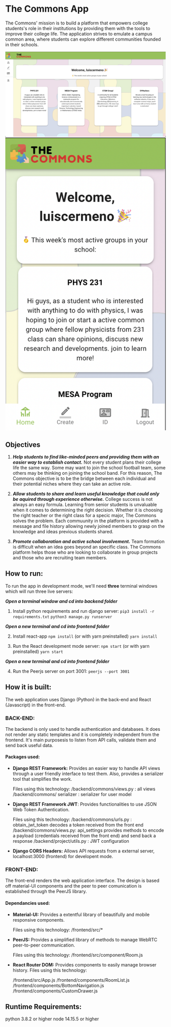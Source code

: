 # The Commons App

The Commons' mission is to build a platform that empowers college students's role in their institutions by providing them with the tools to improve their college life. The application strives to emulate a campus common area, where students can explore different communities founded in their schools.

<img src="/ss_laptop.png" title="commons app">
<img src="/ss_mobile.png" title="commons app">



## Objectives

1. ***Help students to find like-minded peers and providing them with an easier way to establish contact.*** Not every student plans their college life the same way. Some may want to join the school football team, some others may be thinking on joining the school band. For this reason, The Commons objective is to be the bridge between each individual and their potential niches where they can take an active role.

2. ***Allow students to share and learn useful knowledge that could only be aquired  through experience otherwise.*** College success is not always an easy formula. Learning from senior students is unvaluable when it comes to determining the right decision. Whether it is choosing the right teacher or the right class for a specic major, The Commons solves the problem. Each commuunity in the platform is provided with a message and file history allowing newly joined members to grasp on the knowledge and ideas previous students shared.

3. ***Promote collaboration and active school involvement.*** Team formation is difficult when an idea goes beyond an specific class. The Commons platform helps those who are looking to collaborate in group projects and those who are recruiting team members.

 ## How to run:
 
To run the app in development mode, we'll need **three** terminal windows
which will run three live servers: 

   ***Open a terminal window and cd into backend folder***
1. Install python requirements and run django server:
	`pip3 install -r requirements.txt`
    `python3 manage.py runserver`

***Open a new terminal and cd into frontend folder***

2. Install react-app
	`npm install`
	(or with yarn preinstalled)
	`yarn install`

3. Run the React development mode server:
	`npm start`
	(or with yarn preinstalled)
	`yarn start`
	
***Open a new terminal and cd into frontend folder***

4. Run the Peerjs server on port 3001:
	`peerjs --port 3001`


	
## How it is built:

The web application uses Django (Python) in the back-end and React (Javascript) in the front-end.

### BACK-END:
The backend is only used to handle authentication and databases. It does not render any static templates and it is completely independent from the frontend. It's main purposesis to listen from API calls, validate them and send back useful data.

#### Packages used:

 - **Django REST Framework:** Provides an easier way to handle API views
   through a user friendly interface to test them. Also, provides a
   serializer tool that simplifies the work.
   
   Files using this technology: 
  /backend/commons/views.py : all views /backend/commons/    serializer
   : serializer for user model
   
 - **Django REST Framework JWT**: Provides functionalities to use JSON Web
   Token Authentication.

	Files using this technology:
	/backend/commons/urls.py : obtain_jwt_token decodes a token received from 			the front end
	/backend/commons/views.py: api_settings provides methods to encode a payload (credentials received from the front end) and send back a response
	/backend/project/utils.py : JWT configuration
	
 - **Django CORS Headers:**  Allows API requests from a external server, localhost:3000 (frontend) for developent mode.

### FRONT-END:

The front-end renders the web application interface. The design is based off material-UI components and the peer to peer comunication is established through the PeerJS library.

#### Dependancies used:

 - **Material-UI:** Provides a extentful library of beautifully and mobile responsive components.
   
   Files using this technology: /frontend/src/*
   
  - **PeerJS:** Provides a simplified library of methods to manage WebRTC peer-to-peer communication.
   
	   Files using this technology: /frontend/src/component/Room.js
   
   - **React Router DOM:** Provides components to easily manage browser history. Files using this technology:
   
	   /frontend/src/App.js /frontend/components/RoomList.js
	   /frontend/components/BottomNavigation.js
	   /frontend/components/CustomDrawer.js

## Runtime Requirements:

python 3.8.2 or higher
node 14.15.5 or higher